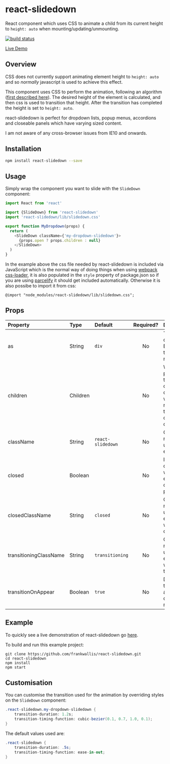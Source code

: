 react-slidedown
============================
React component which uses CSS to animate a child from its current height to ```height: auto``` when mounting/updating/unmounting.

[![build status](https://secure.travis-ci.org/frankwallis/react-slidedown.png?branch=master)](http://travis-ci.org/frankwallis/react-slidedown)

[Live Demo](https://ykxm1vz5vv.codesandbox.io/)

## Overview ##

CSS does not currently support animating element height to ```height: auto``` and so *normally* javascript is used to achieve this effect.

This component uses CSS to perform the animation, following an algorithm ([first described here](http://n12v.com/css-transition-to-from-auto)). The desired height of the element is calculated, and then css is used to transition that height. After the transition has completed the height is set to ```height: auto```.

react-slidedown is perfect for dropdown lists, popup menus, accordions and closeable panels which have varying sized content.

I am not aware of any cross-browser issues from IE10 and onwards.

## Installation ##

```sh
npm install react-slidedown --save
```

## Usage ##

Simply wrap the component you want to slide with the ```SlideDown``` component:

```js
import React from 'react'

import {SlideDown} from 'react-slidedown'
import 'react-slidedown/lib/slidedown.css'

export function MyDropdown(props) {
  return (
    <SlideDown className={'my-dropdown-slidedown'}>
      {props.open ? props.children : null}
    </SlideDown>
  )
}
```

In the example above the css file needed by react-slidedown is included via JavaScript which is the normal way of doing things when using [webpack css-loader](https://github.com/webpack-contrib/css-loader), it is also populated in the ```style``` property of package.json so if you are using [parcelify](https://github.com/rotundasoftware/parcelify) it should get included automatically. Otherwise it is also possibe to import it from css:

```
@import "node_modules/react-slidedown/lib/slidedown.css";
```

## Props
| Property               | Type     | Default           | Required? | Description                                                             |                                          |
| :--------------------- | :------- | :---------------- | :-------: | :---------------------------------------------------------------------- | ---------------------------------------- |
| as                     | String   | `div`             |     No    | The outermost Element type to render                                    |                                          |
| children               | Children |                   |     No    | When provided the component opens and when removed the component closes |                                          |
| className              | String   | `react-slidedown` |     No    | CSS class name to be used on the element                                | 
| closed                 | Boolean  |                   |     No    | If `true` the component will close even if children are provided        |                                          |
| closedClassName        | String   | `closed`          |     No    | CSS class name to be used on the element when closed                    |                                          |
| transitioningClassName | String   | `transitioning`   |     No    | CSS class name to be used on the element while in transition            |                                          |
| transitionOnAppear     | Boolean  | `true`            |     No    | Do a transition animation on initial mount                              |                                          |

## Example ##

To quickly see a live demonstration of react-slidedown go [here](https://ykxm1vz5vv.codesandbox.io/).

To build and run this example project:
```
git clone https://github.com/frankwallis/react-slidedown.git
cd react-slidedown
npm install
npm start
```

## Customisation ##

You can customise the transition used for the animation by overriding styles on the ```SlideDown``` component:

```cs
.react-slidedown.my-dropdown-slidedown {
    transition-duration: 1.2s;
    transition-timing-function: cubic-bezier(0.1, 0.7, 1.0, 0.1);
}
```

The default values used are:

```cs
.react-slidedown {
    transition-duration: .5s;
    transition-timing-function: ease-in-out;
}
```
